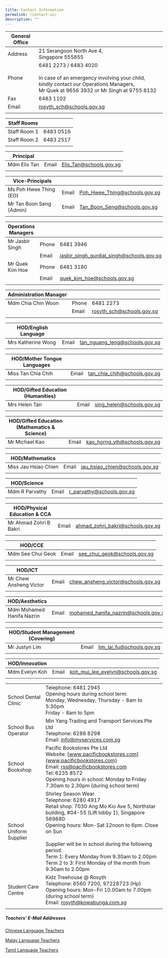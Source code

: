 ```yaml
---
title: Contact Information
permalink: /contact-us/
description: ""
---
```


| General Office |  |
|---|---|
| Address | 21 Serangoon North Ave 4,<br>Singapore 555855 |
| Phone | 6481 2273 / 6483 4020<br><br>In case of an emergency involving your child, kindly contact our Operations Managers,<br>Mr Quek at 9656 3932 or Mr Singh at 9755 8132 |
| Fax | 6483 1102 |
| Email | rosyth_sch@schools.gov.sg |
|   |  |  |


| Staff Rooms | |
| -------- | -------- | 
| Staff Room 1 | 6483 0516 |
| Staff Room 2 | 6483 2517 |
| | |


| Principal |  |  |
|---|---|---|
| Mdm Elis Tan | Email | Elis_Tan@schools.gov.sg  |
|   |  |  |


| Vice-Principals |  |  |
|---|---|---|
| Ms Poh Hwee Thing (EO) | Email | Poh_Hwee_Thing@schools.gov.sg  |
| Mr Tan Boon Seng (Admin) | Email | Tan_Boon_Seng@schools.gov.sg  |
|   |  |  |


| Operations Managers |  |  |
|---|---|---|
| Mr Jasbir Singh | Phone | 6481 3946 |
|  | Email | jasbir_singh_gurdial_singh@schools.gov.sg |
| Mr Quek Kim Hoe | Phone | 6481 3180 |
|  | Email | quek_kim_hoe@schools.gov.sg |
|   |  |  |


| Administration Manager |  |  |
|---|---|---|
| Mdm Chia Chin Woon | Phone | 6481 2273 |
|  | Email | rosyth_sch@schools.gov.sg |
|   |  |  |

| HOD/English Language |  |  |
|---|---|---|
| Mrs Katherine Wong | Email | tan_nguang_leng@schools.gov.sg |
| | | |

| HOD/Mother Tongue Languages |  |  |
|---|---|---|
| Miss Tan Chia Chih | Email | tan_chia_chih@schools.gov.sg |
| | | |

| HOD/Gifted Education (Humanities) |  |  |
|---|---|---|
| Mrs Helen Tan | Email | sing_helen@schools.gov.sg |
| | | |

| HOD/Gifted Education (Mathematics & Science) |  |  |
|---|---|---|
| Mr Michael Kao | Email | kao_horng_yih@schools.gov.sg |
| | | |

| HOD/Mathematics  |  |  |
|---|---|---|
| Miss Jau Hsiao Chien | Email | jau_hsiao_chien@schools.gov.sg |
| | | |

| HOD/Science |  |  |
|---|---|---|
| Mdm R Parvathy | Email | r_parvathy@schools.gov.sg |
| | | |

| HOD/Physical Education & CCA |  |  |
|---|---|---|
| Mr Ahmad Zohri B Bakri | Email | ahmad_zohri_bakri@schools.gov.sg |
| | | |

| HOD/CCE |  |  |
|---|---|---|
| Mdm See Chui Geok | Email | see_chui_geok@schools.gov.sg |
| | | |

| HOD/ICT |  |  |
|---|---|---|
| Mr Chew Ansheng Victor | Email | chew_ansheng_victor@schools.gov.sg |
| | | | 

| HOD/Aesthetics |  |  |
|---|---|---|
| Mdm Mohamed Hanifa Nazrin | Email | mohamed_hanifa_nazrin@schools.gov.sg |
| | | | 

| HOD/Student Management (Covering) |  |  |
|---|---|---|
| Mr Justyn Lim | Email | lim_lai_fu@schools.gov.sg | 
| | | | 

| HOD/Innovation |  |  |
|---|---|---|
| Mdm Evelyn Koh | Email | koh_mui_lee_evelyn@schools.gov.sg |
| | | |

| | |
|---|---|
| School Dental Clinic | Telephone: 6481 2945<br>Opening hours during school term:<br>Monday, Wednesday, Thursday - 8am to 5:30pm<br>Friday - 8am to 5pm   <br> |
| School Bus Operator | Min Yang Trading and Transport Services Pte Ltd<br>Telephone: 6288 8298<br>Email: [info@myservices.com.sg](info@myservices.com.sg) |
| School Bookshop | Pacific Bookstores Pte Ltd<br>Website: [www.pacificbookstores.com](www.pacificbookstores.com)<br>Email: [rss@pacificbookstores.com](rss@pacificbookstores.com)<br>Tel: 6235 8572<br>Opening hours in school: Monday to Friday 7.30am to 2.30pm (during school term) |
| School Uniform Supplier | Shirley Season Wear<br>Telephone: 6280 4917<br>Retail shop: 7030 Ang Mo Kio Ave 5, Northstar building, #04-55 (Lift lobby 1), Singapore 569880<br>Opening hours: Mon-Sat 12noon to 6pm. Close on Sun<br><br>Supplier will be in school during the following period:<br>Term 1: Every Monday from 9.30am to 2.00pm<br>Term 2 to 3: First Monday of the month from 9.30am to 2.00pm |
| Student Care Centre     | Kidz Treehouse @ Rosyth <br>Telephone: 6560 7200, 97228723 (Hp)<br>Opening hours: Mon-Fri 10.00am to 7.00pm (during school term)<br> Email: [rosyth@kowabunga.com.sg](rosyth@kowabunga.com.sg) |
| | |

##### Teachers' E-Mail Addresses

[Chinese Language Teachers](/files/MT%20trs%20email%202019-CL.pdf)

[Malay Language Teachers](/files/MT%20trs%20email%202019-ML.pdf)

[Tamil Language Teachers](/files/MT%20trs%20email%202019-TL.pdf)
